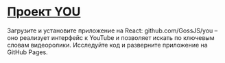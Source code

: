 # [Проект YOU](https://lazarenko-alexandr.github.io/YouTube/)


Загрузите и установите приложение на React: github.com/GossJS/you – оно реализует интерфейс к YouTube и позволяет искать по ключевым словам видеоролики. Исследуйте код и разверните приложение на GitHub Pages.
